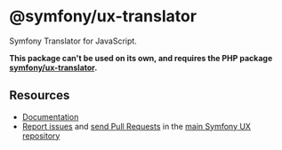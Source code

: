 # @symfony/ux-translator

Symfony Translator for JavaScript.

**This package can't be used on its own, and requires the PHP package [symfony/ux-translator](https://github.com/symfony/ux/tree/2.x/src/Translator).**

## Resources

-   [Documentation](https://symfony.com/bundles/ux-autocomplete/current/index.html)
-   [Report issues](https://github.com/symfony/ux/issues) and
    [send Pull Requests](https://github.com/symfony/ux/pulls)
    in the [main Symfony UX repository](https://github.com/symfony/ux)
